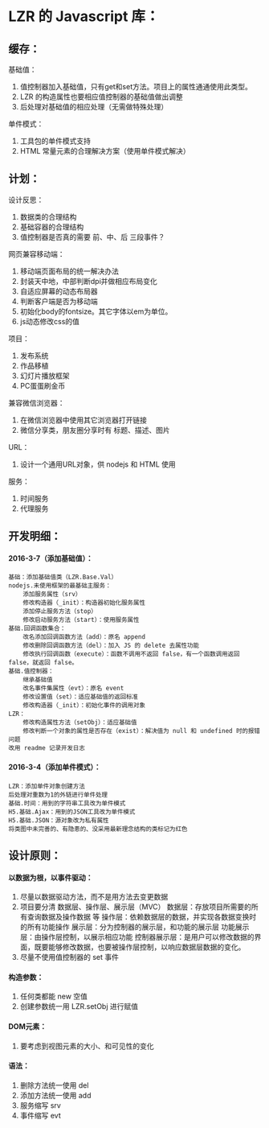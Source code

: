 LZR 的 Javascript 库：
===========

缓存：
---------------------

基础值：
1. 值控制器加入基础值，只有get和set方法。项目上的属性通通使用此类型。
1. LZR 的构造属性也要相应值控制器的基础值做出调整
1. 后处理对基础值的相应处理（无需做特殊处理）

单件模式：
1. 工具包的单件模式支持
1. HTML 常量元素的合理解决方案（使用单件模式解决）

计划：
---------------------

设计反思：
1. 数据类的合理结构
1. 基础容器的合理结构
1. 值控制器是否真的需要 前、中、后 三段事件？

网页兼容移动端：
1. 移动端页面布局的统一解决办法
1. 封装天中地，中部判断dpi并做相应布局变化
1. 自适应屏幕的动态布局器
1. 判断客户端是否为移动端
1. 初始化body的fontsize。其它字体以em为单位。
1. js动态修改css的值

项目：
1. 发布系统
1. 作品移植
1. 幻灯片播放框架
1. PC蛋蛋刷金币

兼容微信浏览器：
1. 在微信浏览器中使用其它浏览器打开链接
1. 微信分享类，朋友圈分享时有 标题、描述、图片

URL：
1. 设计一个通用URL对象，供 nodejs 和 HTML 使用

服务：
1. 时间服务
1. 代理服务




开发明细：
---------------------

#### 2016-3-7（添加基础值）：
	基础：添加基础值类（LZR.Base.Val）
	nodejs.未使用框架的最基础主服务：
		添加服务属性（srv）
		修改构造器（_init）：构造器初始化服务属性
		添加停止服务方法（stop）
		修改启动服务方法（start）：使用服务属性
	基础.回调函数集合：
		改名添加回调函数方法（add）：原名 append
		修改删除回调函数方法（del）：加入 JS 的 delete 去属性功能
		修改执行回调函数（execute）：函数不调用不返回 false，有一个函数调用返回 false，就返回 false。
	基础.值控制器：
		继承基础值
		改名事件集属性（evt）：原名 event
		修改设置值（set）：适应基础值的返回标准
		修改构造器（_init）：初始化事件的调用对象
	LZR：
		修改构造属性方法（setObj）：适应基础值
		修改判断一个对象的属性是否存在（exist）：解决值为 null 和 undefined 时的报错问题
	改用 readme 记录开发日志

#### 2016-3-4（添加单件模式）：
	LZR：添加单件对象创建方法
	后处理对重数为1的外链进行单件处理
	基础.时间：用到的字符串工具改为单件模式
	H5.基础.Ajax：用到的JSON工具改为单件模式
	H5.基础.JSON：源对象改为私有属性
	将类图中未完善的、有隐患的、没采用最新理念结构的类标记为红色




设计原则：
---------------------

#### 以数据为根，以事件驱动：
1. 尽量以数据驱动方法，而不是用方法去变更数据
1. 项目要分清 数据层、操作层、展示层（MVC）
		数据层：存放项目所需要的所有查询数据及操作数据 等
		操作层：依赖数据层的数据，并实现各数据变换时的所有功能操作
		展示层：分为控制器的展示层，和功能的展示层
			功能展示层：由操作层控制，以展示相应功能
			控制器展示层：是用户可以修改数据的界面，既要能够修改数据，也要被操作层控制，以响应数据层数据的变化。
1. 尽量不使用值控制器的 set 事件

#### 构造参数：
1. 任何类都能 new 空值
1. 创建参数统一用 LZR.setObj 进行赋值

#### DOM元素：
1. 要考虑到视图元素的大小、和可见性的变化

#### 语法：
1. 删除方法统一使用 del
1. 添加方法统一使用 add
1. 服务缩写 srv
1. 事件缩写 evt
